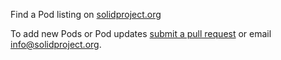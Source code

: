 Find a Pod listing on [solidproject.org](https://solidproject.org/use-solid)

To add new Pods or Pod updates [submit a pull request](https://github.com/solid/solid.github.io/blob/master/pages/use-solid.md) or email info@solidproject.org. 
